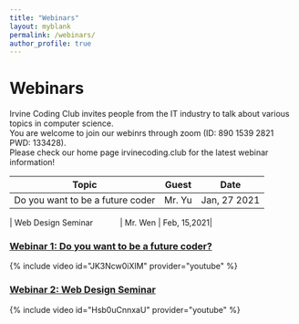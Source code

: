 ```yaml
---
title: "Webinars"
layout: myblank
permalink: /webinars/
author_profile: true
---
```


# Webinars    

Irvine Coding Club invites people from the IT industry to talk about various topics in computer science.  
You are welcome to join our webinrs through zoom (ID: 890 1539 2821 PWD: 133428).  
Please check our home page irvinecoding.club for the latest webinar information!  

| Topic                           | Guest   | Date        |  
| --------------------------------| ------- | ----------- |
| Do you want to be a future coder| Mr. Yu  | Jan, 27 2021|

| Web Design Seminar&nbsp;&nbsp;&nbsp;&nbsp;&nbsp;&nbsp;&nbsp;&nbsp;&nbsp;&nbsp;&nbsp;&nbsp;| Mr. Wen | Feb, 15,2021|



### [Webinar 1: Do you want to be a future coder?](/assets/docs/webinar1.pdf)
{% include video id="JK3Ncw0iXlM" provider="youtube" %}




### [Webinar 2: Web Design Seminar](/assets/docs/webinar2.pdf)
{% include video id="Hsb0uCnnxaU" provider="youtube" %}
